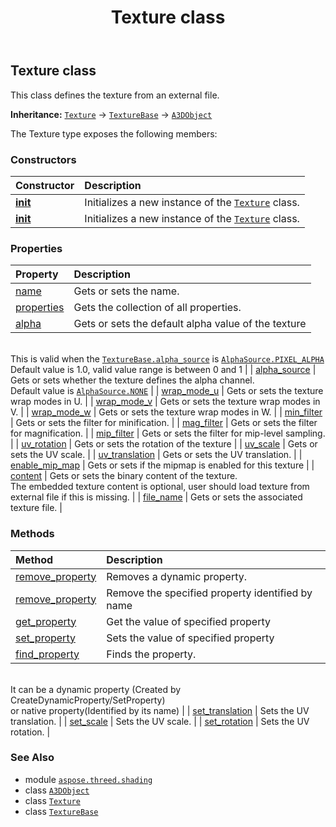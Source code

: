 ﻿---
title: Texture class
second_title: Aspose.3D for Python via .NET API References
description: 
type: docs
weight: 80
url: /aspose.threed.shading/texture/
is_root: false
---

## Texture class

This class defines the texture from an external file.



**Inheritance:** [`Texture`](/3d/python-net/aspose.threed.shading/texture) → 
[`TextureBase`](/3d/python-net/aspose.threed.shading/texturebase) → 
[`A3DObject`](/3d/python-net/aspose.threed/a3dobject)



The Texture type exposes the following members:

### Constructors
| Constructor | Description |
| :- | :- |
| [__init__](/3d/python-net/aspose.threed.shading/texture/__init__/#) | Initializes a new instance of the [`Texture`](/3d/python-net/aspose.threed.shading/texture) class. |
| [__init__](/3d/python-net/aspose.threed.shading/texture/__init__/#str) | Initializes a new instance of the [`Texture`](/3d/python-net/aspose.threed.shading/texture) class. |


### Properties
| Property | Description |
| :- | :- |
| [name](/3d/python-net/aspose.threed.shading/texture/name) | Gets or sets the name. |
| [properties](/3d/python-net/aspose.threed.shading/texture/properties) | Gets the collection of all properties. |
| [alpha](/3d/python-net/aspose.threed.shading/texture/alpha) | Gets or sets the default alpha value of the texture<br/>This is valid when the [`TextureBase.alpha_source`](/3d/python-net/aspose.threed.shading/texturebase#alpha_source) is [`AlphaSource.PIXEL_ALPHA`](/3d/python-net/aspose.threed.shading/alphasource#PIXEL_ALPHA)<br/>Default value is 1.0, valid value range is between 0 and 1 |
| [alpha_source](/3d/python-net/aspose.threed.shading/texture/alpha_source) | Gets or sets whether the texture defines the alpha channel.<br/>Default value is [`AlphaSource.NONE`](/3d/python-net/aspose.threed.shading/alphasource#NONE) |
| [wrap_mode_u](/3d/python-net/aspose.threed.shading/texture/wrap_mode_u) | Gets or sets the texture wrap modes in U. |
| [wrap_mode_v](/3d/python-net/aspose.threed.shading/texture/wrap_mode_v) | Gets or sets the texture wrap modes in V. |
| [wrap_mode_w](/3d/python-net/aspose.threed.shading/texture/wrap_mode_w) | Gets or sets the texture wrap modes in W. |
| [min_filter](/3d/python-net/aspose.threed.shading/texture/min_filter) | Gets or sets the filter for minification. |
| [mag_filter](/3d/python-net/aspose.threed.shading/texture/mag_filter) | Gets or sets the filter for magnification. |
| [mip_filter](/3d/python-net/aspose.threed.shading/texture/mip_filter) | Gets or sets the filter for mip-level sampling. |
| [uv_rotation](/3d/python-net/aspose.threed.shading/texture/uv_rotation) | Gets or sets the rotation of the texture |
| [uv_scale](/3d/python-net/aspose.threed.shading/texture/uv_scale) | Gets or sets the UV scale. |
| [uv_translation](/3d/python-net/aspose.threed.shading/texture/uv_translation) | Gets or sets the UV translation. |
| [enable_mip_map](/3d/python-net/aspose.threed.shading/texture/enable_mip_map) | Gets or sets if the mipmap is enabled for this texture |
| [content](/3d/python-net/aspose.threed.shading/texture/content) | Gets or sets the binary content of the texture.<br/>The embedded texture content is optional, user should load texture from external file if this is missing. |
| [file_name](/3d/python-net/aspose.threed.shading/texture/file_name) | Gets or sets the associated texture file. |


### Methods
| Method | Description |
| :- | :- |
| [remove_property](/3d/python-net/aspose.threed.shading/texture/remove_property/#aspose.threed.Property) | Removes a dynamic property. |
| [remove_property](/3d/python-net/aspose.threed.shading/texture/remove_property/#str) | Remove the specified property identified by name |
| [get_property](/3d/python-net/aspose.threed.shading/texture/get_property/#str) | Get the value of specified property |
| [set_property](/3d/python-net/aspose.threed.shading/texture/set_property/#str-any) | Sets the value of specified property |
| [find_property](/3d/python-net/aspose.threed.shading/texture/find_property/#str) | Finds the property.<br/>It can be a dynamic property (Created by CreateDynamicProperty/SetProperty) <br/>or native property(Identified by its name) |
| [set_translation](/3d/python-net/aspose.threed.shading/texture/set_translation/#float-float) | Sets the UV translation. |
| [set_scale](/3d/python-net/aspose.threed.shading/texture/set_scale/#float-float) | Sets the UV scale. |
| [set_rotation](/3d/python-net/aspose.threed.shading/texture/set_rotation/#float-float) | Sets the UV rotation. |



### See Also
* module [`aspose.threed.shading`](..)
* class [`A3DObject`](/3d/python-net/aspose.threed/a3dobject)
* class [`Texture`](/3d/python-net/aspose.threed.shading/texture)
* class [`TextureBase`](/3d/python-net/aspose.threed.shading/texturebase)
